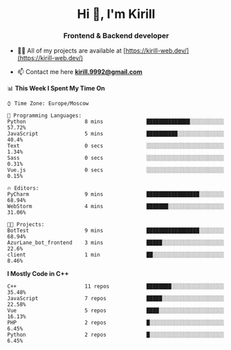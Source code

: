 <h1 align="center">Hi 👋, I'm Kirill</h1>
<h3 align="center">Frontend & Backend developer</h3>

- 👨‍💻 All of my projects are available at [https://kirill-web.dev/](https://kirill-web.dev/)

- 📫 Contact me here **kirill.9992@gmail.com**











<!--START_SECTION:waka-->
📊 **This Week I Spent My Time On** 

```text
⌚︎ Time Zone: Europe/Moscow

💬 Programming Languages: 
Python                   8 mins              ██████████████░░░░░░░░░░░   57.72% 
JavaScript               5 mins              ██████████░░░░░░░░░░░░░░░   40.4% 
Text                     0 secs              ░░░░░░░░░░░░░░░░░░░░░░░░░   1.34% 
Sass                     0 secs              ░░░░░░░░░░░░░░░░░░░░░░░░░   0.31% 
Vue.js                   0 secs              ░░░░░░░░░░░░░░░░░░░░░░░░░   0.15%

🔥 Editors: 
PyCharm                  9 mins              █████████████████░░░░░░░░   68.94% 
WebStorm                 4 mins              ███████░░░░░░░░░░░░░░░░░░   31.06%

🐱‍💻 Projects: 
BotTest                  9 mins              █████████████████░░░░░░░░   68.94% 
AzurLane_bot_frontend    3 mins              █████░░░░░░░░░░░░░░░░░░░░   22.6% 
client                   1 min               ██░░░░░░░░░░░░░░░░░░░░░░░   8.46%

```

**I Mostly Code in C++** 

```text
C++                      11 repos            ████████░░░░░░░░░░░░░░░░░   35.48% 
JavaScript               7 repos             █████░░░░░░░░░░░░░░░░░░░░   22.58% 
Vue                      5 repos             ████░░░░░░░░░░░░░░░░░░░░░   16.13% 
PHP                      2 repos             █░░░░░░░░░░░░░░░░░░░░░░░░   6.45% 
Python                   2 repos             █░░░░░░░░░░░░░░░░░░░░░░░░   6.45%

```



<!--END_SECTION:waka-->
